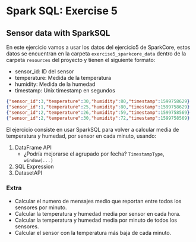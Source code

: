 # Spark SQL: Exercise 5

## Sensor data with SparkSQL

En este ejercicio vamos a usar los datos del ejercicio5 de SparkCore, 
estos datos se encuentran en la carpeta  `exercise5_sparkcore_data` dentro de la carpeta `resources`
del proyecto y tienen el siguiente formato:

* sensor_id: ID del sensor
* temperature: Medida de la temperatura
* humidity: Medida de la humedad
* timestamp: Unix timestamp en segundos

```json
{"sensor_id":3,"temperature":30,"humidity":80,"timestamp":1599758629}
{"sensor_id":1,"temperature":25,"humidity":80,"timestamp":1599758629}
{"sensor_id":2,"temperature":26,"humidity":59,"timestamp":1599758569}
{"sensor_id":2,"temperature":30,"humidity":72,"timestamp":1599758569}
```

El ejercicio consiste en usar SparkSQL para volver a calcular media de temperatura y humedad,
por sensor en cada minuto, usando:

1. DataFrame API
    * ¿Podría mejorarse el agrupado por fecha? `TimestampType`, `window(...)`
2. SQL Expression
3. DatasetAPI


### Extra

* Calcular el numero de mensajes medio que reportan entre todos los sensores por minuto.
* Calcular la temperatura y humedad media por sensor en cada hora.
* Calcular la temperatura y humedad media por minuto de todos los sensores.
* Calcular el sensor con la temperatura más baja de cada minuto.
